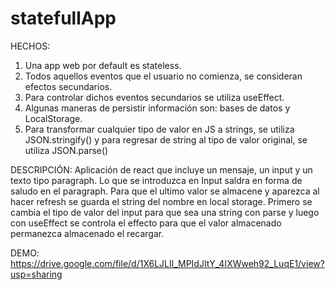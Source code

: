 # statefullApp
HECHOS:
1. Una app web por default es stateless.
2. Todos aquellos eventos que el usuario no comienza, se consideran efectos secundarios.
3. Para controlar dichos eventos secundarios se utiliza useEffect.
4. Algunas maneras de persistir información son: bases de datos y LocalStorage.
5. Para transformar cualquier tipo de valor en JS a strings, se utiliza JSON.stringify() y para regresar de string al tipo de valor original, se utiliza JSON.parse()

DESCRIPCIÓN:
Aplicación de react que incluye un mensaje, un input y un texto tipo paragraph. Lo que se introduzca en Input saldra en forma de saludo en el paragraph. Para que el ultimo valor se almacene y aparezca al hacer refresh se guarda el string del nombre en local storage. Primero se cambia el tipo de valor del input para que sea una string con parse y luego con useEffect se controla el effecto para que el valor almacenado permanezca almacenado el recargar.

DEMO: 
https://drive.google.com/file/d/1X6LJLIl_MPIdJItY_4IXWweh92_LuqE1/view?usp=sharing



